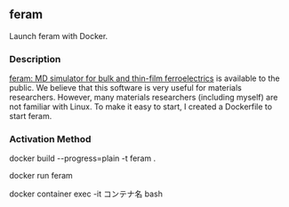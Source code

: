 ## feram
Launch feram with Docker.

### Description

[feram: MD simulator for bulk and thin-film ferroelectrics](https://loto.sourceforge.net/feram/index.en.html) is available to the public.
We believe that this software is very useful for materials researchers. However, many materials researchers (including myself) are not familiar with Linux.
To make it easy to start, I created a Dockerfile to start feram.

### Activation Method

docker build --progress=plain -t feram .

docker run feram

docker container exec -it コンテナ名 bash

